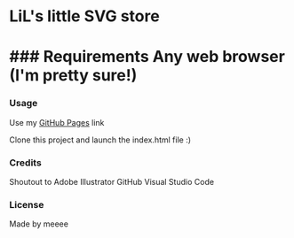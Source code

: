 <h1> LiL's little SVG store <h1>
### Requirements
Any web browser (I'm pretty sure!)

### Usage
Use my <a href="https:    " rel="nofollow">GitHub Pages</a> link

Clone this project and launch the index.html file :)

### Credits
Shoutout to Adobe Illustrator
GitHub
Visual Studio Code

### License
Made by meeee
